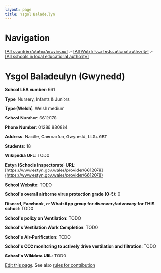 ```yaml
---
layout: page
title: Ysgol Baladeulyn
---
```

# Navigation

[[All countries/states/provinces]](../../..) > [[All Welsh local educational authority]](../..) > [[All schools in local educational authority]](..)

# Ysgol Baladeulyn (Gwynedd)

**School LEA number**: 661

**Type**: Nursery, Infants & Juniors

**Type (Welsh)**: Welsh medium

**School Number**: 6612078

**Phone Number**: 01286 880884

**Address**: Nantlle, Caernarfon, Gwynedd, LL54 6BT

**Students**: 18

**Wikipedia URL**: TODO

**Estyn (Schools Inspectorate) URL**: [https://www.estyn.gov.wales/provider/6612078](https://www.estyn.gov.wales/provider/6612078)

**School Website**: TODO

**School's overall airborne virus protection grade (0-5)**: 0

**Discord, Facebook, or WhatsApp group for discovery/advocacy for THIS school**: TODO

**School's policy on Ventilation**: TODO

**School's Ventilation Work Completion**: TODO

**School's Air-Purification**: TODO

**School's CO2 monitoring to actively drive ventilation and filtration**: TODO

**School's Wikidata URL**: TODO




[Edit this page](https://github.com/ventilate-schools/Wales/edit/prif/./Gwynedd/Ysgol_Baladeulyn.md). See also [rules for contribution](../../../contribution-rules/)